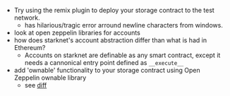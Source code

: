 - Try using the remix plugin to deploy your storage contract to the test network.
	- has hilarious/tragic error arround newline characters from windows.
- look at open zeppelin libraries for accounts
- how does starknet's account abstraction differ than what is had in  Ethereum?
	- Accounts on starknet are definable as any smart contract, except it needs a cannonical entry point defined as `__execute__`
- add 'ownable' functionality to your storage contract using Open Zeppelin ownable library
	- see [diff](https://github.com/jobez/CairoBootcamp/commit/644119acc68e236958d79a0d4174d26ddf34a21e)